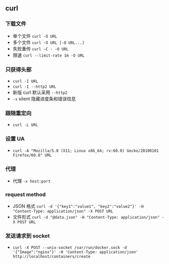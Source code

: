 ## curl
### 下载文件
- 单个文件 `curl -O URL`
- 多个文件 `curl -O URL [-O URL...]`
- 失败重传 `curl -C - -O URL`
- 限速 `curl --limit-rate 1m -O URL`

### 只获得头部
- `curl -I URL`
- `curl -I --http2 URL`
- 新版 curl 默认采用 `--http2`
- `-s` silent 隐藏进度条和错误信息

### 跟随重定向
- `curl -L URL`

### 设置 UA
- `curl -A "Mozilla/5.0 (X11; Linux x86_64; rv:60.0) Gecko/20100101 Firefox/60.0" URL`

### 代理
- 代理 `-x host:port`

### request method
- JSON 格式 `curl -d '{"key1":"value1", "key2":"value2"}' -H "Content-Type: application/json" -X POST URL`
- 文件形式 `curl -d "@data.json" -H "Content-Type: application/json" -X POST URL`

### 发送请求到 socket
- `curl -X POST --unix-socket /var/run/docker.sock -d '{"Image":"nginx"}' -H 'Content-Type: application/json' http://localhost/containers/create`